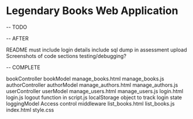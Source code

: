 # Legendary Books Web Application

-- TODO

-- AFTER

README must include login details
include sql dump in assessment upload
Screenshots of code sections
testing/debugging?

-- COMPLETE

bookController
bookModel
manage_books.html
manage_books.js
authorController
authorModel
manage_authors.html
manage_authors.js
userController
userModel
manage_users.html
manage_users.js
login.html
login.js
logout function in script.js
localStorage object to track login state
loggingModel
Access control middleware
list_books.html
list_books.js
index.html
style.css
